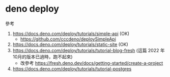 # deno deploy 

參考

1. https://docs.deno.com/deploy/tutorials/simple-api (OK)
    * https://github.com/cccdeno/deploySimpleApi
2. https://docs.deno.com/deploy/tutorials/static-site (OK)
3. https://docs.deno.com/deploy/tutorials/tutorial-blog-fresh (這篇 2022 年10月的版本已過時，跑不起來)
    * 改參考 https://fresh.deno.dev/docs/getting-started/create-a-project
4. https://docs.deno.com/deploy/tutorials/tutorial-postgres
